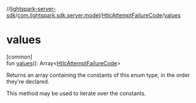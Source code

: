 //[lightspark-server-sdk](../../../index.md)/[com.lightspark.sdk.server.model](../index.md)/[HtlcAttemptFailureCode](index.md)/[values](values.md)

# values

[common]\
fun [values](values.md)(): Array&lt;[HtlcAttemptFailureCode](index.md)&gt;

Returns an array containing the constants of this enum type, in the order they're declared.

This method may be used to iterate over the constants.
